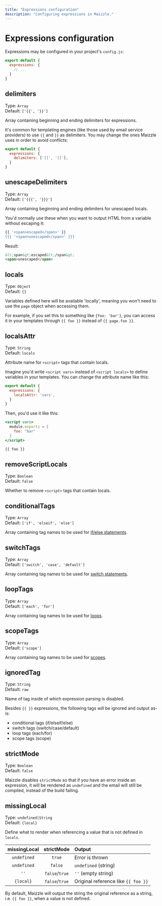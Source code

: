 ```yaml
---
title: "Expressions configuration"
description: "Configuring expressions in Maizzle."
---
```


# Expressions configuration

Expressions may be configured in your project's `config.js`:

```js [config.js]
export default {
  expressions: {
    // ...
  }
}
```

## delimiters

Type: `Array`\
Default: `['{{', '}}']`

Array containing beginning and ending delimiters for expressions.

It's common for templating engines (like those used by email service providers) to use `{{` and `}}` as delimiters. You may change the ones Maizzle uses in order to avoid conflicts:

```js [config.js]
export default {
  expressions: {
    delimiters: ['[[', ']]'],
  }
}
```

## unescapeDelimiters

Type: `Array`\
Default: `['{{{', '}}}']`

Array containing beginning and ending delimiters for unescaped locals.

You'd normally use these when you want to output HTML from a variable without escaping it:

```hbs
{{ '<span>escaped</span>' }}
{{{ '<span>unescaped</span>' }}}
```

Result:

```html
&lt;span&gt;escaped&lt;/span&gt;
<span>unescaped</span>
```

## locals

Type: `Object`\
Default: `{}`

Variables defined here will be available 'locally', meaning you won't need to use the `page` object when accessing them.

For example, if you set this to something like `{foo: 'bar'}`, you can access it in your templates through `{{ foo }}` instead of `{{ page.foo }}`.

## localsAttr

Type: `String`\
Default: `locals`

Attribute name for `<script>` tags that contain locals.

Imagine you'd write `<script vars>` instead of `<script locals>` to define variables in your templates. You can change the attribute name like this:

```js [config.js]
export default {
  expressions: {
    localsAttr: 'vars',
  }
}
```

Then, you'd use it like this:

```hbs [example.html]
<script vars>
  module.exports = {
    foo: "bar"
  }
</script>

{{ foo }}
```

## removeScriptLocals

Type: `Boolean`\
Default: `false`

Whether to remove `<script>` tags that contain locals.

## conditionalTags

Type: `Array`\
Default: `['if', 'elseif', 'else']`

Array containing tag names to be used for [if/else statements](/docs/tags/#conditionals).

## switchTags

Type: `Array`\
Default: `['switch', 'case', 'default']`

Array containing tag names to be used for [switch statements](/docs/tags/#switch).

## loopTags

Type: `Array`\
Default: `['each', 'for']`

Array containing tag names to be used for [loops](/docs/tags/#loops).

## scopeTags

Type: `Array`\
Default: `['scope']`

Array containing tag names to be used for [scopes](/docs/tags/#scope).

## ignoredTag

Type: `String`\
Default: `raw`

Name of tag inside of which expression parsing is disabled.

Besides `{{ }}` expressions, the following tags will be ignored and output as-is:

- conditional tags (if/elseif/else)
- switch tags (switch/case/default)
- loop tags (each/for)
- scope tags (scope)

## strictMode

Type: `Boolean`\
Default: `false`

Maizzle disables `strictMode` so that if you have an error inside an expression, it will be rendered as `undefined` and the email will still be compiled, instead of the build failing.

## missingLocal

Type: `undefined|String`\
Default: `{local}`

Define what to render when referencing a value that is not defined in `locals`.

| missingLocal |   strictMode   | Output                              |
|:------------:|:--------------:|:------------------------------------|
| `undefined`  |     `true`     | Error is thrown                     |
| `undefined`  |    `false`     | `undefined` (string)                |
|     `''`     | `false`/`true` | `''` (empty string)                 |
|  `{local}`   | `false`/`true` | Original reference like `{{ foo }}` |

By default, Maizzle will output the string the original reference as a string, i.e. `{{ foo }}`, when a value is not defined.
